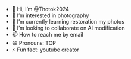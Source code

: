 - 👋 Hi, I’m @Thotok2024
- 👀 I’m interested in photography
- 🌱 I’m currently learning restoration my photos
- 💞️ I’m looking to collaborate on AI modification
- 📫 How to reach me by email
- 😄 Pronouns: TOP
- ⚡ Fun fact: youtube creator
  

<!---
Thotok2024/Thotok2024 is a ✨ special ✨ repository because its `README.md` (this file) appears on your GitHub profile.
You can click the Preview link to take a look at your changes.
--->
